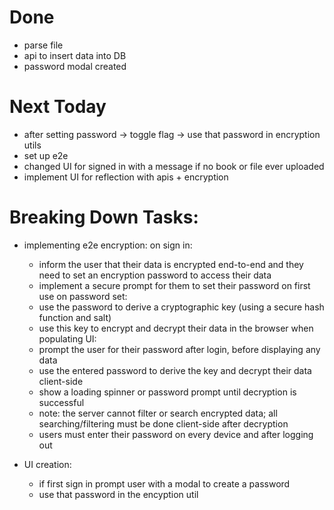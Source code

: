 # Done

- parse file 
- api to insert data into DB
- password modal created

# Next Today

- after setting password -> toggle flag -> use that password in encryption utils
- set up e2e
- changed UI for signed in with a message if no book or file ever uploaded
- implement UI for reflection with apis + encryption

# Breaking Down Tasks:

- implementing e2e encryption:
    on sign in:
    - inform the user that their data is encrypted end-to-end and they need to set an encryption password to access their data
    - implement a secure prompt for them to set their password on first use
    on password set:
    - use the password to derive a cryptographic key (using a secure hash function and salt)
    - use this key to encrypt and decrypt their data in the browser
    when populating UI:
    - prompt the user for their password after login, before displaying any data
    - use the entered password to derive the key and decrypt their data client-side
    - show a loading spinner or password prompt until decryption is successful
    * note: the server cannot filter or search encrypted data; all searching/filtering must be done client-side after decryption
    * users must enter their password on every device and after logging out

- UI creation:
    - if first sign in prompt user with a modal to create a password
    - use that password in the encyption util

